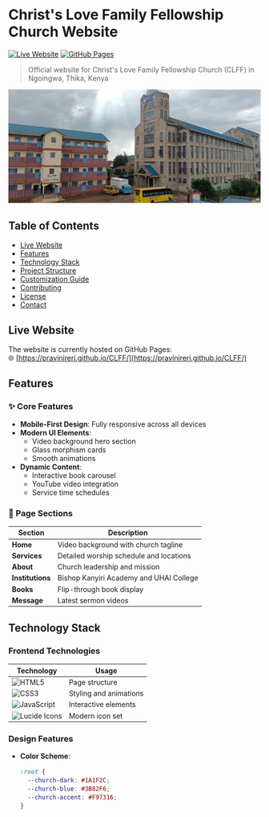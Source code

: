 # Christ's Love Family Fellowship Church Website

[![Live Website](https://img.shields.io/badge/Visit-Live_Website-blue?style=for-the-badge&logo=google-chrome)](https://pravinireri.github.io/CLFF/)
[![GitHub Pages](https://img.shields.io/badge/Hosted_on-GitHub_Pages-blueviolet?style=for-the-badge&logo=github)](https://pages.github.com)

> Official website for Christ's Love Family Fellowship Church (CLFF) in Ngoingwa, Thika, Kenya

![Website Screenshot](assets/images/church.jpg)

## Table of Contents
- [Live Website](#live-website)
- [Features](#features)
- [Technology Stack](#technology-stack)
- [Project Structure](#project-structure)
- [Customization Guide](#customization-guide)
- [Contributing](#contributing)
- [License](#license)
- [Contact](#contact)

## Live Website
The website is currently hosted on GitHub Pages:  
🌐 [https://pravinireri.github.io/CLFF/](https://pravinireri.github.io/CLFF/)

## Features

### ✨ Core Features
- **Mobile-First Design**: Fully responsive across all devices
- **Modern UI Elements**:
  - Video background hero section
  - Glass morphism cards
  - Smooth animations
- **Dynamic Content**:
  - Interactive book carousel
  - YouTube video integration
  - Service time schedules

### 📌 Page Sections
| Section | Description |
|---------|-------------|
| **Home** | Video background with church tagline |
| **Services** | Detailed worship schedule and locations |
| **About** | Church leadership and mission |
| **Institutions** | Bishop Kanyiri Academy and UHAI College |
| **Books** | Flip-through book display |
| **Message** | Latest sermon videos |

## Technology Stack

### Frontend Technologies
| Technology | Usage |
|------------|-------|
| ![HTML5](https://img.shields.io/badge/HTML5-E34F26?logo=html5&logoColor=white) | Page structure |
| ![CSS3](https://img.shields.io/badge/CSS3-1572B6?logo=css3&logoColor=white) | Styling and animations |
| ![JavaScript](https://img.shields.io/badge/JavaScript-F7DF1E?logo=javascript&logoColor=black) | Interactive elements |
| ![Lucide Icons](https://img.shields.io/badge/Lucide_Icons-333333?logo=open-source-initiative) | Modern icon set |

### Design Features
- **Color Scheme**:
  ```css
  :root {
    --church-dark: #1A1F2C;
    --church-blue: #3B82F6;
    --church-accent: #F97316;
  }